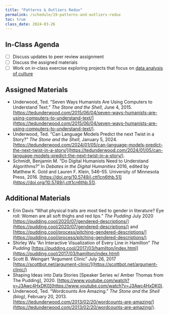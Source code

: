 ```yaml
---
title: "Patterns & Outliers Redux"
permalink: /schedule/19-patterns-and-outliers-redux
toc: true
class_date: 2024-03-26
---
```


## In-Class Agenda

- [ ] Discuss updates to peer review assignment
- [ ] Discuss the assigned materials
- [ ] Work on in-class exercise exploring projects that focus on [data analysis of culture]({{site.baseurl}}/cultural-data-analysis)

## Assigned Materials

- Underwood, Ted. “Seven Ways Humanists Are Using Computers to Understand Text.” *The Stone and the Shell*, June 4, 2015. [https://tedunderwood.com/2015/06/04/seven-ways-humanists-are-using-computers-to-understand-text/](https://tedunderwood.com/2015/06/04/seven-ways-humanists-are-using-computers-to-understand-text/).
- Underwood, Ted. “Can Language Models Predict the next Twist in a Story?” *The Stone and the Shell*, January 5, 2024. [https://tedunderwood.com/2024/01/05/can-language-models-predict-the-next-twist-in-a-story/](https://tedunderwood.com/2024/01/05/can-language-models-predict-the-next-twist-in-a-story/).
- Schmidt, Benjamin M. “Do Digital Humanists Need to Understand Algorithms?” In *Debates in the Digital Humanities* 2016, edited by Matthew K. Gold and Lauren F. Klein, 546–55. University of Minnesota Press, 2016. [https://doi.org/10.5749/j.ctt1cn6thb.51](https://doi.org/10.5749/j.ctt1cn6thb.51). 

## Additional Materials

- Erin Davis “What physical traits are most tied to gender in literature? Eye roll: Women are all soft thighs and red lips.” *The Pudding* July 2020 [https://pudding.cool/2020/07/gendered-descriptions/](https://pudding.cool/2020/07/gendered-descriptions/) and [https://pudding.cool/process/pitching-gendered-descriptions/](https://pudding.cool/process/pitching-gendered-descriptions/) 
- Shirley Wu “An Interactive Visualization of Every Line in Hamilton” *The Pudding* [https://pudding.cool/2017/03/hamilton/index.html](https://pudding.cool/2017/03/hamilton/index.html) 
- Scott B. Weingart “Argument Clinic” July 26, 2017 [https://scottbot.net/argument-clinic/](https://scottbot.net/argument-clinic/) 
- Shaping Ideas into Data Stories [Speaker Series w/ Amber Thomas from The Pudding], 2020. [https://www.youtube.com/watch?v=J3Awc4HxDK0](https://www.youtube.com/watch?v=J3Awc4HxDK0).
- Underwood, Ted. “Wordcounts Are Amazing.” *The Stone and the Shell (blog)*, February 20, 2013. [https://tedunderwood.com/2013/02/20/wordcounts-are-amazing/](https://tedunderwood.com/2013/02/20/wordcounts-are-amazing/). 
